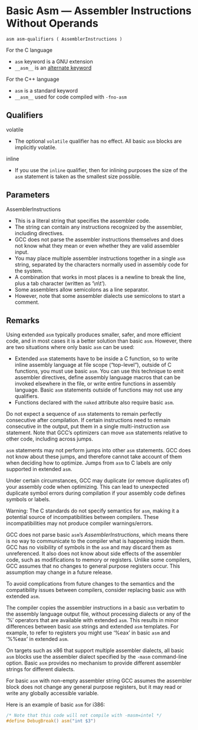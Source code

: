 # Basic Asm — Assembler Instructions Without Operands

```text
asm asm-qualifiers ( AssemblerInstructions )
```

For the C language

* `asm` keyword is a GNU extension
* `__asm__` is an [alternate keyword](https://gcc.gnu.org/onlinedocs/gcc/Alternate-Keywords.html)

For the C++ language

* `asm` is a standard keyword
* `__asm__` used for code compiled with `-fno-asm`

## Qualifiers

volatile

* The optional `volatile` qualifier has no effect. All basic `asm` blocks are implicitly volatile.

inline

* If you use the `inline` qualifier, then for inlining purposes the size of the `asm` statement is taken as the smallest size possible.

## Parameters

AssemblerInstructions

* This is a literal string that specifies the assembler code.
* The string can contain any instructions recognized by the assembler, including directives.
* GCC does not parse the assembler instructions themselves and does not know what they mean or even whether they are valid assembler input.
* You may place multiple assembler instructions together in a single `asm` string, separated by the characters normally used in assembly code for the system.
* A combination that works in most places is a newline to break the line, plus a tab character (written as ‘\n\t’).
* Some assemblers allow semicolons as a line separator.
* However, note that some assembler dialects use semicolons to start a comment.

## Remarks

Using extended `asm` typically produces smaller, safer, and more efficient code, and in most cases it is a better solution than basic `asm`. However, there are two situations where only basic `asm` can be used:

* Extended `asm` statements have to be inside a C function, so to write inline assembly language at file scope (“top-level”), outside of C functions, you must use basic `asm`. You can use this technique to emit assembler directives, define assembly language macros that can be invoked elsewhere in the file, or write entire functions in assembly language. Basic `asm` statements outside of functions may not use any qualifiers.
* Functions declared with the `naked` attribute also require basic `asm`.

Do not expect a sequence of `asm` statements to remain perfectly consecutive after compilation. If certain instructions need to remain consecutive in the output, put them in a single multi-instruction `asm` statement. Note that GCC’s optimizers can move `asm` statements relative to other code, including across jumps.

`asm` statements may not perform jumps into other `asm` statements. GCC does not know about these jumps, and therefore cannot take account of them when deciding how to optimize. Jumps from `asm` to C labels are only supported in extended `asm`.

Under certain circumstances, GCC may duplicate (or remove duplicates of) your assembly code when optimizing. This can lead to unexpected duplicate symbol errors during compilation if your assembly code defines symbols or labels.

Warning: The C standards do not specify semantics for `asm`, making it a potential source of incompatibilities between compilers. These incompatibilities may not produce compiler warnings/errors.

GCC does not parse basic `asm`’s _AssemblerInstructions_, which means there is no way to communicate to the compiler what is happening inside them. GCC has no visibility of symbols in the `asm` and may discard them as unreferenced. It also does not know about side effects of the assembler code, such as modifications to memory or registers. Unlike some compilers, GCC assumes that no changes to general purpose registers occur. This assumption may change in a future release.

To avoid complications from future changes to the semantics and the compatibility issues between compilers, consider replacing basic `asm` with extended `asm`.

The compiler copies the assembler instructions in a basic `asm` verbatim to the assembly language output file, without processing dialects or any of the ‘%’ operators that are available with extended `asm`. This results in minor differences between basic `asm` strings and extended `asm` templates. For example, to refer to registers you might use ‘%eax’ in basic `asm` and ‘%%eax’ in extended `asm`.

On targets such as x86 that support multiple assembler dialects, all basic `asm` blocks use the assembler dialect specified by the `-masm` command-line option. Basic `asm` provides no mechanism to provide different assembler strings for different dialects.

For basic `asm` with non-empty assembler string GCC assumes the assembler block does not change any general purpose registers, but it may read or write any globally accessible variable.

Here is an example of basic `asm` for i386:

```c
/* Note that this code will not compile with -masm=intel */
#define DebugBreak() asm("int $3")
```
